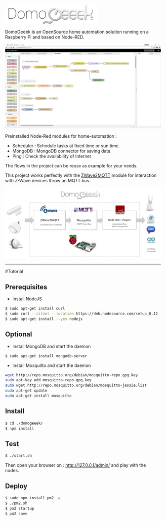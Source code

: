 ![DomoGeeek](./assets/logo.jpg "Domogeek")

DomoGeeek is an OpenSource home automation solution running on a Raspberry Pi and based on Node-RED.

![Node-Red](./assets/screenshot.jpg "Node-Red")

Preinstalled Node-Red modules for home-automation : 
* Scheduler : Schedule tasks at fixed time or sun time.
* MongoDB : MongoDB connector for saving data.
* Ping : Check the availability of Internet

The flows in the project can be reuse as example for your needs.

This project works perfectly with the [ZWave2MQTT](https://github.com/ltoinel/ZWave2MQTT) module for interaction with Z-Wave devices throw an MQTT bus.

![DomoGeeek](./assets/domogeeek.jpg "Domogeeek")

----
#Tutorial

## Prerequisites 
* Install NodeJS 

```sh
$ sudo apt-get install curl
$ sudo curl --silent --location https://deb.nodesource.com/setup_0.12 | bash -
$ sudo apt-get install --yes nodejs
```

## Optional
* Install MongoDB and start the daemon

```sh
$ sudo apt-get install mongodb-server
```

* Install Mosquitto and start the daemon

```sh
wget http://repo.mosquitto.org/debian/mosquitto-repo.gpg.key
sudo apt-key add mosquitto-repo.gpg.key
sudo wget http://repo.mosquitto.org/debian/mosquitto-jessie.list
sudo apt-get update
sudo apt-get install mosquitto
```

## Install 

```sh
$ cd ./domogeeek/
$ npm install
```

## Test 

```sh
$ ./start.sh
```

Then open your browser on : http://127.0.0.1/admin/ and play with the nodes.

## Deploy 

```sh
$ sudo npm install pm2 -g
$ ./pm2.sh
$ pm2 startup
$ pm2 save
```
